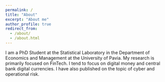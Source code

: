 ```yaml
---
permalink: /
title: "About"
excerpt: "About me"
author_profile: true
redirect_from: 
  - /about/
  - /about.html
---
```


I am a PhD Student at the Statistical Laboratory in the Department of Economics and Management at the University of Pavia. My research is primarily focused on FinTech. I tend to focus on digital money and central bank digital currencies. I have also published on the topic of cyber and operational risk.
